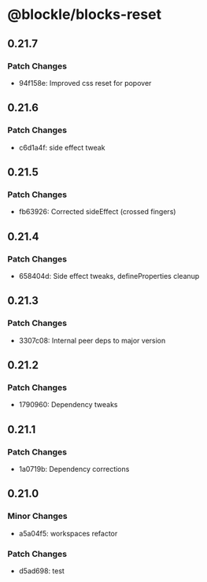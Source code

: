 # @blockle/blocks-reset

## 0.21.7

### Patch Changes

- 94f158e: Improved css reset for popover

## 0.21.6

### Patch Changes

- c6d1a4f: side effect tweak

## 0.21.5

### Patch Changes

- fb63926: Corrected sideEffect (crossed fingers)

## 0.21.4

### Patch Changes

- 658404d: Side effect tweaks, defineProperties cleanup

## 0.21.3

### Patch Changes

- 3307c08: Internal peer deps to major version

## 0.21.2

### Patch Changes

- 1790960: Dependency tweaks

## 0.21.1

### Patch Changes

- 1a0719b: Dependency corrections

## 0.21.0

### Minor Changes

- a5a04f5: workspaces refactor

### Patch Changes

- d5ad698: test
